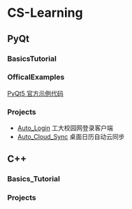 # CS-Learning

## PyQt
### BasicsTutorial
### OfficalExamples
[PyQt5 官方示例代码](https://github.com/PyQt5/Examples)

### Projects
- [Auto_Login](https://github.com/zhouzhoujack/CS-Learning/tree/main/PyQt/Projects/AutoLogin) 工大校园网登录客户端
- [Auto_Cloud_Sync](https://github.com/zhouzhoujack/CS-Learning/tree/main/PyQt/Projects/AutoCloudSync) 桌面日历自动云同步   

## C++
### Basics_Tutorial

### Projects 